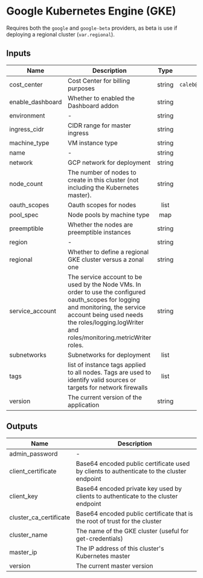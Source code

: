 # Google Kubernetes Engine (GKE)

Requires both the `google` and `google-beta` providers, as beta is use if deploying a regional cluster (`var.regional`).

## Inputs

| Name | Description | Type | Default | Required |
|------|-------------|:----:|:-----:|:-----:|
| cost\_center | Cost Center for billing purposes | string | `caleb@foghornconsulting.com` | no |
| enable\_dashboard | Whether to enabled the Dashboard addon | string | `true` | no |
| environment | - | string | `dev` | no |
| ingress\_cidr | CIDR range for master ingress | string | `127.0.0.1/32` | no |
| machine\_type | VM instance type | string | `n1-standard-1` | no |
| name | - | string | `fogops` | no |
| network | GCP network for deployment | string | `default` | no |
| node\_count | The number of nodes to create in this cluster (not including the Kubernetes master). | string | `1` | no |
| oauth\_scopes | Oauth scopes for nodes | list | `<list>` | no |
| pool\_spec | Node pools by machine type | map | `<map>` | no |
| preemptible | Whether the nodes are preemptible instances | string | `true` | no |
| region | - | string | `us-central1` | no |
| regional | Whether to define a regional GKE cluster versus a zonal one | string | `true` | no |
| service\_account | The service account to be used by the Node VMs. In order to use the configured oauth_scopes for logging and monitoring, the service account being used needs the roles/logging.logWriter and roles/monitoring.metricWriter roles. | string | `` | no |
| subnetworks | Subnetworks for deployment | list | - | yes |
| tags | list of instance tags applied to all nodes. Tags are used to identify valid sources or targets for network firewalls | list | `<list>` | no |
| version | The current version of the application | string | `0.01` | no |

## Outputs

| Name | Description |
|------|-------------|
| admin\_password | - |
| client\_certificate | Base64 encoded public certificate used by clients to authenticate to the cluster endpoint |
| client\_key | Base64 encoded private key used by clients to authenticate to the cluster endpoint |
| cluster\_ca\_certificate | Base64 encoded public certificate that is the root of trust for the cluster |
| cluster\_name | The name of the GKE cluster (useful for get-credentials) |
| master\_ip | The IP address of this cluster's Kubernetes master |
| version | The current master version |
